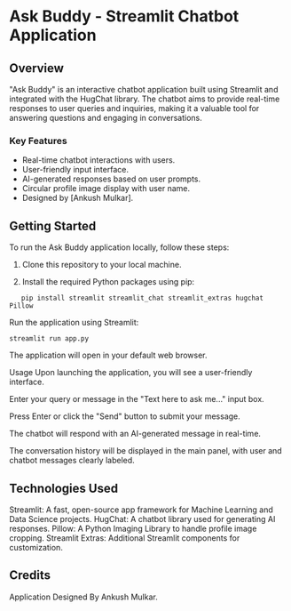 # Ask Buddy - Streamlit Chatbot Application


## Overview

"Ask Buddy" is an interactive chatbot application built using Streamlit and integrated with the HugChat library. The chatbot aims to provide real-time responses to user queries and inquiries, making it a valuable tool for answering questions and engaging in conversations.

### Key Features

- Real-time chatbot interactions with users.
- User-friendly input interface.
- AI-generated responses based on user prompts.
- Circular profile image display with user name.
- Designed by [Ankush Mulkar].

## Getting Started

To run the Ask Buddy application locally, follow these steps:

1. Clone this repository to your local machine.

2. Install the required Python packages using pip:

```
   pip install streamlit streamlit_chat streamlit_extras hugchat Pillow
```
Run the application using Streamlit:
```
streamlit run app.py
```
The application will open in your default web browser.

Usage
Upon launching the application, you will see a user-friendly interface.

Enter your query or message in the "Text here to ask me..." input box.

Press Enter or click the "Send" button to submit your message.

The chatbot will respond with an AI-generated message in real-time.

The conversation history will be displayed in the main panel, with user and chatbot messages clearly labeled.

## Technologies Used
Streamlit: A fast, open-source app framework for Machine Learning and Data Science projects.
HugChat: A chatbot library used for generating AI responses.
Pillow: A Python Imaging Library to handle profile image cropping.
Streamlit Extras: Additional Streamlit components for customization.
## Credits
Application Designed By Ankush Mulkar.

